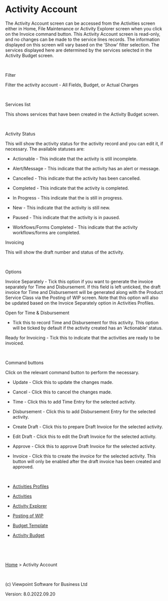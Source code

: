 



# Activity Account
The Activity Account screen can be accessed from the Activities screen 
 either in Home, File Maintenance or Activity Explorer screen when you 
 click on the Invoice command button. This Activity Account screen is read-only, 
 and no changes can be made to the service lines records. The information 
 displayed on this screen will vary based on the 'Show' filter selection. 
 The services displayed here are determined by the services selected in 
 the Activity Budget screen.

&nbsp;

Filter

Filter the activity account - All Fields, Budget, or Actual Charges

&nbsp;

Services list

This shows services that have been created in the Activity Budget screen.

&nbsp;

Activity Status

This will show the activity status for the activity record and you can 
 edit it, if necessary. The available statuses are:

	

- Actionable - This indicate that the activity is still incomplete.

	

- Alert/Message - This indicate that the activity has an alert 
    	 or message.

	

- Cancelled - This indicate that the activity has been cancelled.

	

- Completed - This indicate that the activity is completed.

	

- In Progress - This indicate that the is still in progress.

	

- New - This indicate that the activity is still new.

	

- Paused - This indicate that the activity is in paused.

	

- Workflows/Forms Completed - This indicate that the activity 
    	 workflows/forms are completed.

Invoicing

This will show the draft number and status of the activity.

&nbsp;

Options

<span class="hcp2">Invoice Separately</span> -&nbsp;Tick 
 this option if you want to generate the invoice separately for Time and 
 Disbursement. If this field is left unticked, the draft invoice for Time 
 and Disbursement will be generated along with the Product Service Class 
 via the Posting of WIP screen. Note that this option will also be updated 
 based on the Invoice Separately option in Activities Profiles.

<span class="hcp2">Open for Time &amp; Disbursement</span> 
 - Tick this to record Time and Disbursement for this activity. This option 
 will be ticked by default if the activity created has an 'Actionable' 
 status.

<span class="hcp2">Ready for Invoicing</span> - Tick this 
 to indicate that the activities are ready to be invoiced.

&nbsp;

Command buttons

Click on the relevant command button to perform the necessary.

	

- <span class="hcp2">Update</span> - Click this 
    	 to update the changes made.

	

- <span class="hcp2">Cancel</span> - Click this 
    	 to cancel the changes made.

	

- <span class="hcp2">Time</span> - Click this to 
    	 add Time Entry for the selected activity.

	

- <span class="hcp2">Disbursement</span> - Click 
    	 this to add Disbursement Entry for the selected activity.

	

- <span class="hcp2">Create Draft</span> - Click 
    	 this to prepare Draft Invoice for the selected activity.

	

- <span class="hcp2">Edit Draft</span> - Click this 
    	 to edit the Draft Invoice for the selected activity.

	

- <span class="hcp2">Approve</span> - Click this 
    	 to approve Draft Invoice for the selected activity.

	

- <span class="hcp2">Invoice</span> - Click this 
    	 to create the invoice for the selected activity. This button will 
    	 only be enabled after the draft invoice has been created and approved.

&nbsp;

	

- [Activities Profiles](file:///c:/temp/0457b882-c844-4314-8878-ce1a9c2207bd/input/Activities_Profiles.htm)

	

- [Activities](file:///c:/temp/0457b882-c844-4314-8878-ce1a9c2207bd/input/Activities.htm)

	

- [Activity Explorer](file:///c:/temp/0457b882-c844-4314-8878-ce1a9c2207bd/input/Activity_Explorer.htm)

	

- [Posting 
    	 of WIP](file:///c:/temp/0457b882-c844-4314-8878-ce1a9c2207bd/Practice_Manager/Posting_of_Work_in_Progress.htm)

	

- [Budget Template](file:///c:/temp/0457b882-c844-4314-8878-ce1a9c2207bd/input/Budget_Template.htm)

	

- [Activity Budget](file:///c:/temp/0457b882-c844-4314-8878-ce1a9c2207bd/input/Activty_Budget.htm)

&nbsp;

&nbsp;

[Home](file:///c:/temp/0457b882-c844-4314-8878-ce1a9c2207bd/input/Copyright_Notice.htm) &gt; Activity Account

&nbsp;

(c) Viewpoint Software for 
 Business Ltd

Version: 8.0.2022.09.20


